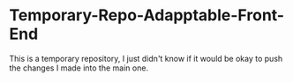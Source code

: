 # Temporary-Repo-Adapptable-Front-End
This is a temporary repository, I just didn't know if it would be okay to push the changes I made into the main one.
